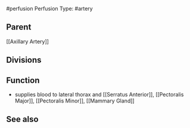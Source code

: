 #perfusion
Perfusion Type: #artery 

## Parent
[[Axillary Artery]]


## Divisions



## Function
- supplies blood to lateral thorax and [[Serratus Anterior]], [[Pectoralis Major]], [[Pectoralis Minor]], [[Mammary Gland]]



## See also

